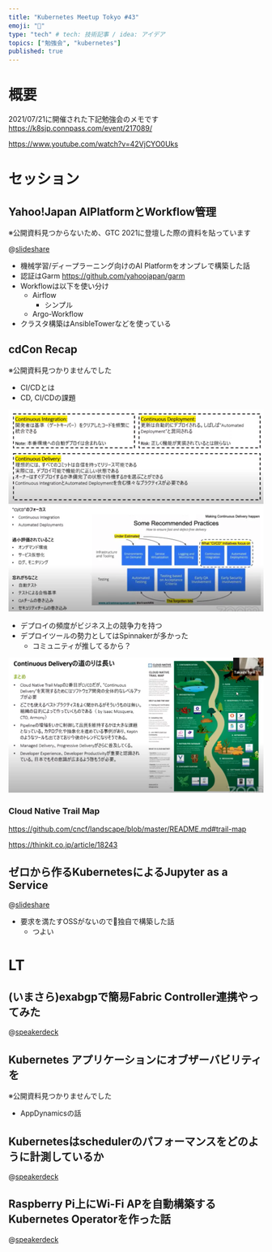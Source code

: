 ```yaml
---
title: "Kubernetes Meetup Tokyo #43"
emoji: "🍣"
type: "tech" # tech: 技術記事 / idea: アイデア
topics: ["勉強会", "kubernetes"]
published: true
---
```

# 概要

2021/07/21に開催された下記勉強会のメモです
https://k8sjp.connpass.com/event/217089/

https://www.youtube.com/watch?v=42VjCYO0Uks

# セッション

## Yahoo!Japan AIPlatformとWorkflow管理

※公開資料見つからないため、GTC 2021に登壇した際の資料を貼っています

@[slideshare](20Yb1oyV562O4F)

- 機械学習/ディープラーニング向けのAI Platformをオンプレで構築した話
- 認証はGarm
https://github.com/yahoojapan/garm
- Workflowは以下を使い分け
  - Airflow
    - シンプル
  - Argo-Workflow
- クラスタ構築はAnsibleTowerなどを使っている

## cdCon Recap

※公開資料見つかりませんでした

- CI/CDとは
- CD, CI/CDの課題

![](/images/20210721/1.png)
![](/images/20210721/2.png)

- デプロイの頻度がビジネス上の競争力を持つ
- デプロイツールの勢力としてはSpinnakerが多かった
  - コミュニティが推してるから？

![](/images/20210721/3.png)

### Cloud Native Trail Map

https://github.com/cncf/landscape/blob/master/README.md#trail-map

https://thinkit.co.jp/article/18243

## ゼロから作るKubernetesによるJupyter as a Service

@[slideshare](lnumJ4NRmJPxti)

- 要求を満たすOSSがないので独自で構築した話
  - つよい

# LT

## (いまさら)exabgpで簡易Fabric Controller連携やってみた

@[speakerdeck](ec171008cf79473bacb117b50116e6f6)

## Kubernetes アプリケーションにオブザーバビリティを

※公開資料見つかりませんでした

- AppDynamicsの話

## Kubernetesはschedulerのパフォーマンスをどのように計測しているか

@[speakerdeck](d6fdc1495a314502bd0b8822b08690b3)

## Raspberry Pi上にWi-Fi APを自動構築するKubernetes Operatorを作った話

@[speakerdeck](69ef822a16344ab7bed2f50386946602)
